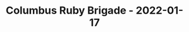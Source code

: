 ---
layout: post
title: Columbus Ruby Brigade - 2022-01-17
datetime: '2022-01-17T18:00:00-05:00'
name: Columbus Ruby Brigade
external_url: https://www.meetup.com/columbusrb/events/vnnxzrydccbwb/
online_event: false
year_month: 2022-01
---